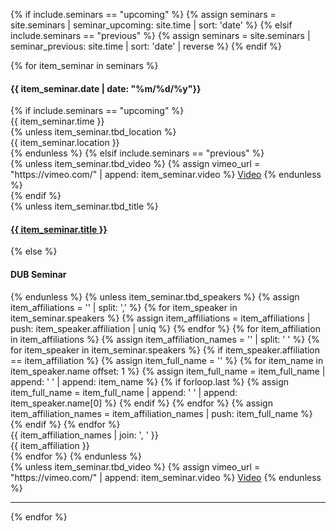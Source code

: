 {% if include.seminars == "upcoming" %}
  {% assign seminars = site.seminars | seminar_upcoming: site.time | sort: 'date' %}
{% elsif include.seminars == "previous" %}
  {% assign seminars = site.seminars | seminar_previous: site.time | sort: 'date' | reverse %}
{% endif %}

<html>
  <section>
    <div class="row">
      {% for item_seminar in seminars %}
        <div class="col-md-3">
          <div class="col-xs-12">
            <h4 class="tableheading">
              {{ item_seminar.date | date: "%m/%d/%y"}}
            </h4>
          </div>
          {% if include.seminars == "upcoming" %}
            <div class="col-xs-12">
              {{ item_seminar.time }}
            </div>
            {% unless item_seminar.tbd_location %}
              <div class="col-xs-12">
                {{ item_seminar.location }}
              </div>
            {% endunless %}
          {% elsif include.seminars == "previous" %}
            <div class="col-md-12 hidden-xs hidden-sm">
              {% unless item_seminar.tbd_video %}
                {% assign vimeo_url = "https://vimeo.com/" | append: item_seminar.video %}
                <a href="{{ vimeo_url }}" target="new">Video</a>
              {% endunless %}
            </div>
          {% endif %}
        </div>
        <div class="col-md-9">
          {% unless item_seminar.tbd_title %}
            <div class="col-md-11 col-xs-12">
              <h4 class="tableheading">            
                <a href="{{ item_seminar.url }}">{{ item_seminar.title }}</a>
              </h4>
            </div>
          {% else %}
            <div class="col-xs-12">
              <h4 class="tableheading">DUB Seminar</h4>
            </div>
          {% endunless %}
          {% unless item_seminar.tbd_speakers %}
            {% assign item_affiliations = '' | split: ',' %}
            {% for item_speaker in item_seminar.speakers %}
              {% assign item_affiliations = item_affiliations | push: item_speaker.affiliation | uniq %}
            {% endfor %}
            {% for item_affiliation in item_affiliations %}
              {% assign item_affiliation_names = '' | split: ' ' %}
              {% for item_speaker in item_seminar.speakers %}
                {% if item_speaker.affiliation == item_affiliation %}
                  {% assign item_full_name = '' %}
                  {% for item_name in item_speaker.name offset: 1 %}
                    {% assign item_full_name = item_full_name | append: ' ' | append: item_name %}
                    {% if forloop.last %}
                      {% assign item_full_name = item_full_name | append: ' ' | append: item_speaker.name[0] %}
                    {% endif %}
                  {% endfor %}
                  {% assign item_affiliation_names = item_affiliation_names | push: item_full_name %}
                {% endif %}
              {% endfor %}
              <div class="col-xs-12">
                {{ item_affiliation_names | join: ', ' }}
              </div>
              <div class="text-muted col-xs-12">
                {{ item_affiliation }}
              </div>
            {% endfor %}
          {% endunless %}
          <div class="col-xs-12 hidden-md hidden-lg">
            {% unless item_seminar.tbd_video %}
              {% assign vimeo_url = "https://vimeo.com/" | append: item_seminar.video %}
              <a href="{{ vimeo_url }}" target="new">Video</a>
            {% endunless %}
          </div>
        </div>
        <div class="col-xs-12">
          <hr />
        </div>
      {% endfor %}
    </div>
  </section>
</html>
